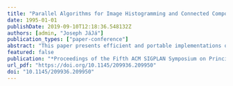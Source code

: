 ```yaml
---
title: "Parallel Algorithms for Image Histogramming and Connected Components with an Experimental Study"
date: 1995-01-01
publishDate: 2019-09-10T12:18:36.548132Z
authors: [admin, "Joseph JáJá"]
publication_types: ["paper-conference"]
abstract: "This paper presents efficient and portable implementations of two useful primitives in image processing algorithms, histogramming and connected components. Our general framework is a single-address space, distributed memory programming model. We use efficient techniques for distributing and coalescing data as well as efficient combinations of task and data parallelism. Our connected components algorithm uses a novel approach for parallel merging which performs drastically limited updating during iterative steps, and concludes with a total consistency update at the final step. The algorithms have been coded in Split-C and run on a variety of platforms. Our experimental results are consistent with the theoretical analysis and provide the best known execution times for these two primitives, even when compared with machine-specific implementations. More efficient implementations of Split-C will likely result in even faster execution times."
featured: false
publication: "*Proceedings of the Fifth ACM SIGPLAN Symposium on Principles & Practice of Parallel Programming (PPOPP), Santa Barbara, CA, July 19--21, 1995*"
url_pdf: "https://doi.org/10.1145/209936.209950"
doi: "10.1145/209936.209950"
---
```


